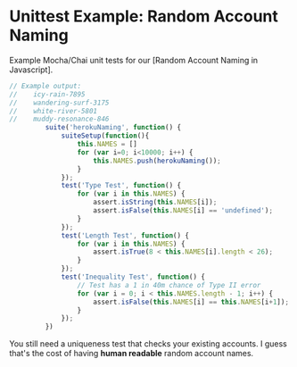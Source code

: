 # Unittest Example: Random Account Naming 

Example Mocha/Chai unit tests for our [Random Account Naming in Javascript].

```javascript
// Example output:
//    icy-rain-7895
//    wandering-surf-3175
//    white-river-5801
//    muddy-resonance-846
         suite('herokuNaming', function() {
             suiteSetup(function(){
                 this.NAMES = []
                 for (var i=0; i<10000; i++) {
                     this.NAMES.push(herokuNaming());
                 }
             });
             test('Type Test', function() {
                 for (var i in this.NAMES) {
                     assert.isString(this.NAMES[i]);
                     assert.isFalse(this.NAMES[i] == 'undefined');
                 }
             });
             test('Length Test', function() {
                 for (var i in this.NAMES) {
                     assert.isTrue(8 < this.NAMES[i].length < 26);
                 }
             });
             test('Inequality Test', function() {
                 // Test has a 1 in 40m chance of Type II error
                 for (var i = 0; i < this.NAMES.length - 1; i++) {
                     assert.isFalse(this.NAMES[i] == this.NAMES[i+1]);
                 }
             });
         })
```

You still need a uniqueness test that checks your existing accounts. I guess that's the cost of having **human readable** random account names.